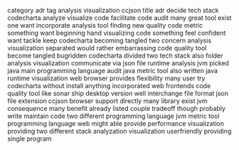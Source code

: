 category adr tag analysis visualization ccjson title adr decide tech stack codecharta analyze visualize code facilitate code audit many great tool exist one want incorporate analysis tool finding new quality code metric something want beginning hand visualizing code something feel confident want tackle keep codecharta becoming tangled two concern analysis visualization separated would rather embarrassing code quality tool become tangled bugridden codecharta divided two tech stack also folder analysis visualization communicate via json file runtime analysis jvm picked java main programming language audit java metric tool also written java runtime visualization web browser provides flexibility many user try codecharta without install anything incorporated web frontends code quality tool like sonar ship desktop version well interchange file format json file extension ccjson browser support directly many library exist jvm consequence many benefit already listed couple tradeoff though probably write maintain code two different programming language jvm metric tool programming language web might able provide performance visualization providing two different stack analyzation visualization userfriendly providing single program